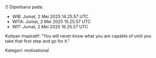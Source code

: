 ⏰ Diperbarui pada:
- WIB: Jumat, 2 Mei 2025 14.25.57 UTC
- WITA: Jumat, 2 Mei 2025 15.25.57 UTC
- WIT: Jumat, 2 Mei 2025 16.25.57 UTC

Kutipan Inspiratif:
"You will never know what you are capable of until you take that first step and go for it."


Kategori: motivational

